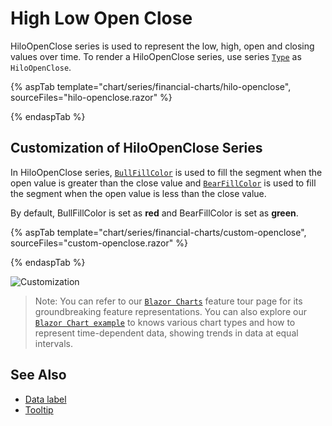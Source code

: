 # High Low Open Close

HiloOpenClose series is used to represent the low, high, open and closing values over time.
To render a HiloOpenClose series, use series [`Type`](https://help.syncfusion.com/cr/blazor/Syncfusion.Blazor~Syncfusion.Blazor.Charts.ChartSeries~Type.html) as `HiloOpenClose`.

{% aspTab template="chart/series/financial-charts/hilo-openclose", sourceFiles="hilo-openclose.razor" %}

{% endaspTab %}

## Customization of HiloOpenClose Series

In HiloOpenClose series, [`BullFillColor`](https://help.syncfusion.com/cr/blazor/Syncfusion.Blazor~Syncfusion.Blazor.Charts.ChartSeries~BullFillColor.html) is used to fill the
 segment when the open value is greater than the close value and
[`BearFillColor`](https://help.syncfusion.com/cr/blazor/Syncfusion.Blazor~Syncfusion.Blazor.Charts.ChartSeries~BearFillColor.html) is used to fill the segment when the open
value is less than the close value.

By default, BullFillColor is set as **red** and BearFillColor is set as **green**.

{% aspTab template="chart/series/financial-charts/custom-openclose", sourceFiles="custom-openclose.razor" %}

{% endaspTab %}

![Customization](../images/financial-types/custom.png)

> Note: You can refer to our [`Blazor Charts`](https://www.syncfusion.com/blazor-components/blazor-charts) feature tour page for its groundbreaking feature representations. You can also explore our [`Blazor Chart example`](https://blazor.syncfusion.com/demos/chart/line?theme=bootstrap4) to knows various chart types and how to represent time-dependent data, showing trends in data at equal intervals.

## See Also

* [Data label](../data-labels)
* [Tooltip](../tool-tip)